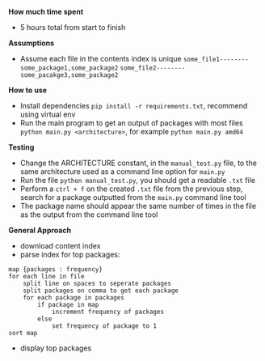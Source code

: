 **How much time spent**

- 5 hours total from start to finish

**Assumptions**

- Assume each file in the contents index is unique
  `some_file1--------some_package1,some_package2`
  `some_file2--------some_pacakge3,some_package2`

**How to use**

- Install dependencies `pip install -r requirements.txt`, recommend using virtual env
- Run the main program to get an output of packages with most files `python main.py <architecture>`, for example `python main.py amd64`

**Testing**

- Change the ARCHITECTURE constant, in the `manual_test.py` file, to the same architecture used as a command line option for `main.py`
- Run the file `python manual_test.py`, you should get a readable `.txt` file
- Perform a `ctrl + f` on the created `.txt` file from the previous step, search for a package outputted from the `main.py` command line tool
- The package name should appear the same number of times in the file as the output from the command line tool

**General Approach**

- download content index
- parse index for top packages:

```
map {packages : frequency}
for each line in file
	split line on spaces to seperate packages
	split packages on comma to get each package
	for each package in packages
		if package in map
			increment frequency of packages
		else
			set frequency of package to 1
sort map
```

- display top packages
